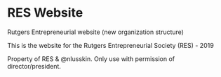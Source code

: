 # RES Website
Rutgers Entrepreneurial website (new organization structure)

This is the website for the Rutgers Entrepreneurial Society (RES) - 2019

Property of RES & @nlusskin. Only use with permission of director/president.
